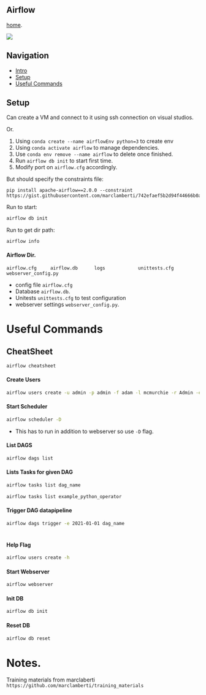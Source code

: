 ## Airflow  
     
[home](../../README.md).  
  

![](https://cdn-images-1.medium.com/max/1024/1*FJsMPN5kPMI7JuqhsaP7rA.png)
  

## Navigation  
   
- [Intro](#Intro) 
- [Setup](#Setup) 
- [Useful Commands](#Useful-Commands)

## Setup  

Can create a VM and connect to it using ssh connection on visual studios. 
  
Or. 

1. Using `conda create --name airflowEnv python=3` to create env
2. Using `conda activate airflow` to manage dependencies.    
3. Use `conda env remove --name airflow` to delete once finished.  
4. Run `airflow db init` to start first time.  
5. Modify port on `airflow.cfg`  accordingly.  

  
But should specify the constraints file:  

```
pip install apache-airflow==2.0.0 --constraint https://gist.githubusercontent.com/marclamberti/742efaef5b2d94f44666b0aec020be7c/raw/5da51f9fe99266562723fdfb3e11d3b6ac727711/constraint.txt
```	  
  
Run to start: 
  
```sh
airflow db init 
```
  
Run to get dir path: 
  
```
airflow info
``` 

#### Airflow Dir. 
  

```
airflow.cfg		airflow.db		logs			unittests.cfg		webserver_config.py
```

- config file `airflow.cfg` 
- Database `airflow.db`. 
- Unitests `unittests.cfg` to test configuration   
- webserver settings `webserver_config.py`. 
    


# Useful Commands



## CheatSheet 
   

```sh
airflow cheatsheet
```
  
#### Create Users 

```sh
airflow users create -u admin -p admin -f adam -l mcmurchie -r Admin -e admin@airflow.com

```

#### Start Scheduler

```sh
airflow scheduler -D
```
    
- This has to run in addition to webserver so use `-D` flag.  	 

#### List DAGS

```sh
airflow dags list
```
  
#### Lists Tasks for given DAG

```sh
airflow tasks list dag_name 
  
airflow tasks list example_python_operator
```
  
#### Trigger DAG datapipeline

```sh
airflow dags trigger -e 2021-01-01 dag_name
```
  
####

```sh

```

   


#### Help Flag 

```sh
airflow users create -h
```

#### Start Webserver  
   

```sh
airflow webserver
```



#### Init DB  
   
   
```sh
airflow db init
```
    
#### Reset DB 

```sh
airflow db reset

```
 
  


# Notes.  
  
Training materials from marclaberti `https://github.com/marclamberti/training_materials` 

